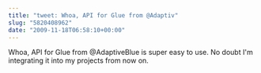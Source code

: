 ```yaml
---
title: "tweet: Whoa, API for Glue from @Adaptiv"
slug: "5820408962"
date: "2009-11-18T06:58:10+00:00"
---
```

Whoa, API for Glue from @AdaptiveBlue is super easy to use. No doubt I'm integrating it into my projects from now on.